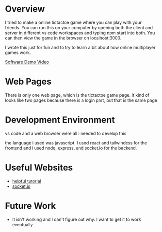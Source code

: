 # Overview

I tried to make a online tictactoe game where you can play with your friends. You can run this on your computer by opening both the client and server in different vs code workspaces and typing npm start into both. You can then view the game in the browser on localhost:3000.

I wrote this just for fun and to try to learn a bit about how online multiplayer games work.

[Software Demo Video](http://youtube.link.goes.here)

# Web Pages

There is only one web page, which is the tictactoe game page. It kind of looks like two pages because there is a login part, but that is the same page

# Development Environment

vs code and a web browser were all i needed to develop this

the language i used was javascript. I used react and tailwindcss for the frontend and i used node, express, and socket.io for the backend.

# Useful Websites

- [helpful tutorial](https://www.youtube.com/watch?v=djMy4QsPWiI)
- [socket.io](https://socket.io/)

# Future Work

- It isn't working and I can't figure out why. I want to get it to work eventually
